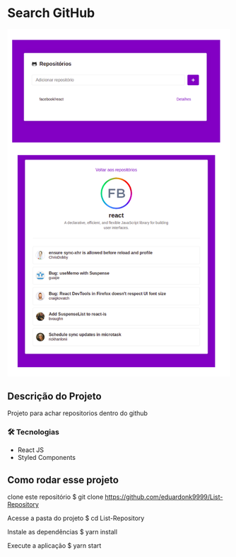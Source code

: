 # Search GitHub
![](https://github.com/eduardonk9999/List-Repository/blob/master/Novo%20Projeto.png "Logo") 

## Descrição do Projeto
<p>Projeto para achar repositorios dentro do github</p>

### 🛠 Tecnologias
- React JS
- Styled Components


## Como rodar esse projeto
clone este repositório
$ git clone https://github.com/eduardonk9999/List-Repository

Acesse a pasta do projeto
$ cd List-Repository

Instale as dependências
$ yarn install

Execute a aplicação
$ yarn start
